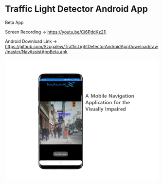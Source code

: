 # Traffic Light Detector Android App
Beta App

Screen Recording -> https://youtu.be/Ci6PddKz21I

Android Download Link -> https://github.com/Szugalew/TrafficLightDetectorAndroidAppDownload/raw/master/NavAssistAppBeta.apk

![App promo image](app%20promo.png)
